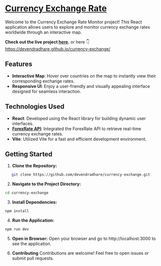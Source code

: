 # [Currency Exchange Rate](https://devendradhare.github.io/currency-exchange/) 

Welcome to the Currency Exchange Rate Monitor project! This React application allows users to explore and monitor currency exchange rates worldwide through an interactive map.

**Check out the live project [here](https://devendradhare.github.io/currency-exchange/).**
or here 👇
https://devendradhare.github.io/currency-exchange/

## Features

- **Interactive Map**: Hover over countries on the map to instantly view their corresponding exchange rates.
- **Responsive UI**: Enjoy a user-friendly and visually appealing interface designed for seamless interaction.

## Technologies Used

- **React**: Developed using the React library for building dynamic user interfaces.
- **[ForexRate API](https://forexrateapi.com/dashboard)**: Integrated the ForexRate API to retrieve real-time currency exchange rates.
- **Vite**: Utilized Vite for a fast and efficient development environment.

## Getting Started

1. **Clone the Repository:**

```bash
   git clone https://github.com/devendradhare/currency-exchange.git
```

2. **Navigate to the Project Directory:**

```bash
cd currency-exchange
```

3. **Install Dependencies:**

```bash
npm install
```

4. **Run the Application:**

```bash
npm run dev
```

5. **Open in Browser:**
   Open your browser and go to http://localhost:3000 to see the application.

6. **Contributing**
   Contributions are welcome! Feel free to open issues or submit pull requests.

